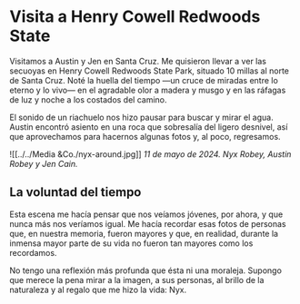 # Visita a Henry Cowell Redwoods State

Visitamos a Austin y Jen en Santa Cruz. Me quisieron llevar a ver las secuoyas en Henry Cowell Redwoods State Park, situado 10 millas al norte de Santa Cruz. Noté la huella del tiempo —un cruce de miradas entre lo eterno y lo vivo— en el agradable olor a madera y musgo y en las ráfagas de luz y noche a los costados del camino.

El sonido de un riachuelo nos hizo pausar para buscar y mirar el agua. Austin encontró asiento en una roca que sobresalía del ligero desnivel, así que aprovechamos para hacernos algunas fotos y, al poco, regresamos.

![[../../Media &Co./nyx-around.jpg]]
_11 de mayo de 2024. Nyx Robey, Austin Robey y Jen Cain._
## La voluntad del tiempo

Esta escena me hacía pensar que nos veíamos jóvenes, por ahora, y que nunca más nos veríamos igual. Me hacía recordar esas fotos de personas que, en nuestra memoria, fueron mayores y que, en realidad, durante la inmensa mayor parte de su vida no fueron tan mayores como los recordamos.

No tengo una reflexión más profunda que ésta ni una moraleja. Supongo que merece la pena mirar a la imagen, a sus personas, al brillo de la naturaleza y al regalo que me hizo la vida: Nyx.

